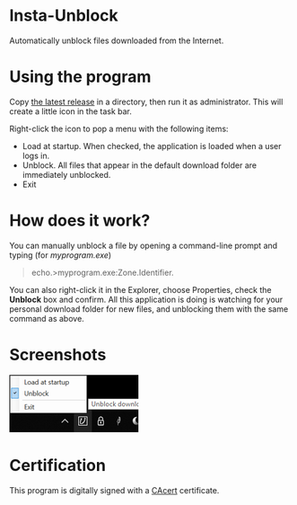 # Insta-Unblock
Automatically unblock files downloaded from the Internet.

# Using the program
Copy [the latest release](https://github.com/dlebansais/Insta-Unblock/releases/download/v1.0.57/InstaUnblock.exe) in a directory, then run it as administrator. This will create a little icon in the task bar.

Right-click the icon to pop a menu with the following items:

- Load at startup. When checked, the application is loaded when a user logs in.
- Unblock. All files that appear in the default download folder are immediately unblocked.
- Exit

# How does it work?
You can manually unblock a file by opening a command-line prompt and typing (for *myprogram.exe*) 
> echo.>myprogram.exe:Zone.Identifier.

You can also right-click it in the Explorer, choose Properties, check the **Unblock** box and confirm.
All this application is doing is watching for your personal download folder for new files, and unblocking them with the same command as above.
  
# Screenshots

![Menu](/Screenshots/Menu.png?raw=true "The app menu")

# Certification
This program is digitally signed with a [CAcert](https://www.cacert.org/) certificate.
